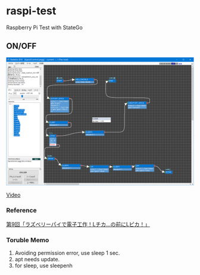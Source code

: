 # raspi-test
Raspberry Pi Test with StateGo

## ON/OFF

![](https://raw.githubusercontent.com/NNNIC/raspi-test/master/wiki/chart.png)

[Video](https://www.youtube.com/watch?v=6iUyzB-cveM&feature=youtu.be)

### Reference

[第9回「ラズベリーパイで電子工作！Lチカ…の前にLピカ！」](https://deviceplus.jp/hobby/raspberrypi_entry_009/)

### Toruble Memo

1. Avoiding permission error, use sleep 1 sec.
2. apt needs update.
3. for sleep, use sleepenh

